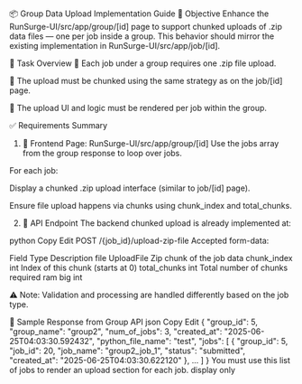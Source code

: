 📦 Group Data Upload Implementation Guide
📍 Objective
Enhance the RunSurge-UI/src/app/group/[id] page to support chunked uploads of .zip data files — one per job inside a group. This behavior should mirror the existing implementation in RunSurge-UI/src/app/job/[id].

📌 Task Overview
📄 Each job under a group requires one .zip file upload.

🔁 The upload must be chunked using the same strategy as on the job/[id] page.

📂 The upload UI and logic must be rendered per job within the group.

✅ Requirements Summary
1. 📄 Frontend Page: RunSurge-UI/src/app/group/[id]
Use the jobs array from the group response to loop over jobs.

For each job:

Display a chunked .zip upload interface (similar to job/[id] page).

Ensure file upload happens via chunks using chunk_index and total_chunks.

2. 📡 API Endpoint
The backend chunked upload is already implemented at:

python
Copy
Edit
POST /{job_id}/upload-zip-file
Accepted form-data:

Field	Type	Description
file	UploadFile	Zip chunk of the job data
chunk_index	int	Index of this chunk (starts at 0)
total_chunks	int	Total number of chunks
required ram   big int 

⚠️ Note: Validation and processing are handled differently based on the job type.

🧾 Sample Response from Group API
json
Copy
Edit
{
  "group_id": 5,
  "group_name": "group2",
  "num_of_jobs": 3,
  "created_at": "2025-06-25T04:03:30.592432",
  "python_file_name": "test",
  "jobs": [
    {
      "group_id": 5,
      "job_id": 20,
      "job_name": "group2_job_1",
      "status": "submitted",
      "created_at": "2025-06-25T04:03:30.622120"
    },
    ...
  ]
}
You must use this list of jobs to render an upload section for each job.
display only 